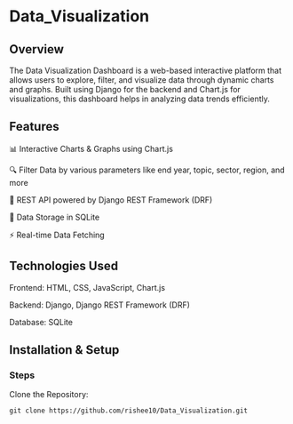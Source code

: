 # Data_Visualization

## Overview

The Data Visualization Dashboard is a web-based interactive platform that allows users to explore, filter, and visualize data through dynamic charts and graphs. Built using Django for the backend and Chart.js for visualizations, this dashboard helps in analyzing data trends efficiently.

## Features

📊 Interactive Charts & Graphs using Chart.js

🔍 Filter Data by various parameters like end year, topic, sector, region, and more

📡 REST API powered by Django REST Framework (DRF)

📂 Data Storage in SQLite

⚡ Real-time Data Fetching

## Technologies Used

Frontend: HTML, CSS, JavaScript, Chart.js

Backend: Django, Django REST Framework (DRF)

Database: SQLite

## Installation & Setup

### Steps

Clone the Repository:

```git clone https://github.com/rishee10/Data_Visualization.git```


